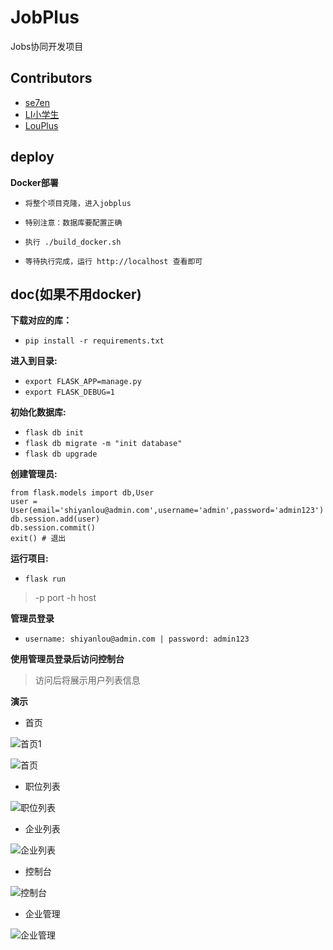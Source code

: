 # JobPlus

Jobs协同开发项目

## Contributors

* [se7en](https://github.com/litt1eseven/jobplus)
* [LI小学生](https://github.com/Jupiter001)
* [LouPlus](https://github.com/LouPlus)

## deploy
**Docker部署**

- `将整个项目克隆，进入jobplus`

- `特别注意：数据库要配置正确`

- `执行 ./build_docker.sh`

- `等待执行完成，运行 http://localhost 查看即可`

## doc(如果不用docker)
**下载对应的库：** 
- `pip install -r requirements.txt`

**进入到目录:**
- `export FLASK_APP=manage.py`
- `export FLASK_DEBUG=1`

**初始化数据库:**
- `flask db init`
- `flask db migrate -m "init database"`
- `flask db upgrade`

**创建管理员:**
```
from flask.models import db,User
user = User(email='shiyanlou@admin.com',username='admin',password='admin123')
db.session.add(user)
db.session.commit()
exit() # 退出
```

**运行项目:**
- `flask run`
>-p port
 -h host

**管理员登录**
- `username: shiyanlou@admin.com | password: admin123`

**使用管理员登录后访问控制台**
>访问后将展示用户列表信息

**演示**
- 首页

![首页1](https://github.com/litt1eseven/python-project/blob/master/Company%20project/images/QQ20171202-191258-index-1.png)

![首页](https://github.com/litt1eseven/python-project/blob/master/Company%20project/images/QQ20171202-190822-index-joblist.png)

- 职位列表

![职位列表](https://github.com/litt1eseven/python-project/blob/master/Company%20project/images/2017-12-02-093147-jobslist.png)

- 企业列表

![企业列表](https://github.com/litt1eseven/python-project/blob/master/Company%20project/images/2017-12-02-093359-companylist.png)

- 控制台

![控制台](https://github.com/litt1eseven/python-project/blob/master/Company%20project/images/WX20171205-164753%402-2x.png)

- 企业管理

![企业管理](https://github.com/litt1eseven/python-project/blob/master/Company%20project/images/WX20171205-164354%402x.png)
